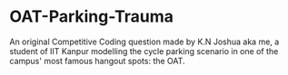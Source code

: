 # OAT-Parking-Trauma

An original Competitive Coding question made by K.N Joshua aka me, a student of IIT Kanpur modelling the cycle parking scenario in one of the campus' most famous hangout spots: the OAT.

